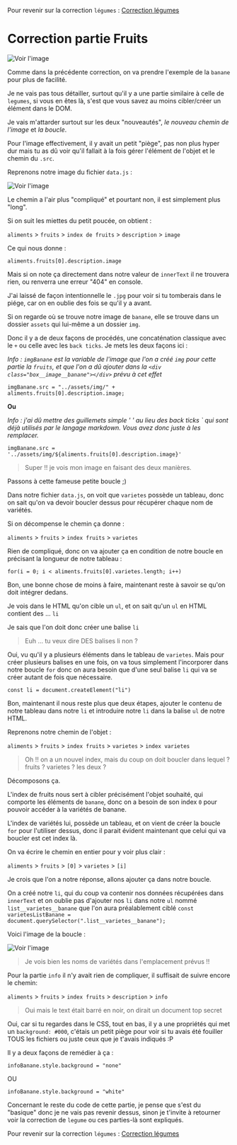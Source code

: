 Pour revenir sur la correction `légumes` : [Correction légumes](./Correction-legumes-exercice01.md)

# Correction partie Fruits

![Voir l'image](./assets/img/Fruits.png)

Comme dans la précédente correction, on va prendre l'exemple de la `banane` pour plus de facilité.

Je ne vais pas tous détailler, surtout qu'il y a une partie similaire à celle de `legumes`, si vous en êtes là, s'est que vous savez au moins cibler/créer un élément dans le DOM.

Je vais m'attarder surtout sur les deux "nouveautés", *le nouveau chemin de l'image* et *la boucle*.

Pour l'image effectivement, il y avait un petit "piège", pas non plus hyper dur mais tu as dû voir qu'il fallait à la fois gérer l'élément de l'objet et le chemin du `.src`.

Reprenons notre image du fichier `data.js` :

![Voir l'image](./assets/img/Objet-aliments.png)

Le chemin a l'air plus "compliqué" et pourtant non, il est simplement plus "long".

Si on suit les miettes du petit poucée, on obtient :

`aliments` > `fruits` > `index de fruits` > `description` > `image`

Ce qui nous donne : 

`aliments.fruits[0].description.image`

Mais si on note ça directement dans notre valeur de `innerText` il ne trouvera rien, ou renverra une erreur "404" en console.

J'ai laissé de façon intentionnelle le `.jpg` pour voir si tu tomberais dans le piége, car on en oublie des fois se qu'il y a avant.

Si on regarde où se trouve notre image de `banane`, elle se trouve dans un dossier `assets` qui lui-même a un dossier `img`.

Donc il y a de deux façons de procédés, une concaténation classique avec le `+` ou celle avec les `back ticks`. Je mets les deux façons ici :

*Info : `imgBanane` est la variable de l'image que l'on a créé `img` pour cette partie la `fruits`, et que l'on a dû ajouter dans la `<div class="box__image__banane"></div>` prévu à cet effet*

`imgBanane.src = "../assets/img/" + aliments.fruits[0].description.image;`

**Ou** 

*Info : j'ai dû mettre des guillemets simple ' ' au lieu des back ticks ` qui sont déjà utilisés par le langage markdown. Vous avez donc juste à les remplacer.*

`imgBanane.src = '../assets/img/${aliments.fruits[0].description.image}'`

> Super !! je vois mon image en faisant des deux manières.

Passons à cette fameuse petite boucle ;)

Dans notre fichier `data.js`, on voit que `varietes` possède un tableau, donc on sait qu'on va devoir boucler dessus pour récupérer chaque nom de variétés.

Si on décompense le chemin ça donne :

`aliments` > `fruits` > `index fruits` > `varietes`

Rien de compliqué, donc on va ajouter ça en condition de notre boucle en précisant la longueur de notre tableau :

`for(i = 0; i < aliments.fruits[0].varietes.length; i++)`

Bon, une bonne chose de moins à faire, maintenant reste à savoir se qu'on doit intégrer dedans.

Je vois dans le HTML qu'on cible un `ul`, et on sait qu'un `ul` en HTML contient des ... `li`

Je sais que l'on doit donc créer une balise `li` 

> Euh ... tu veux dire DES balises li non ? 

Oui, vu qu'il y a plusieurs éléments dans le tableau de `varietes`. Mais pour créer plusieurs balises en une fois, on va tous simplement l'incorporer dans notre boucle `for` donc on aura besoin que d'une seul balise `li` qui va se créer autant de fois que nécessaire.

`const li = document.createElement("li")`

Bon, maintenant il nous reste plus que deux étapes, ajouter le contenu de notre tableau dans notre `li` et introduire notre `li` dans la balise `ul` de notre HTML.

Reprenons notre chemin de l'objet : 

`aliments` > `fruits` > `index fruits` > `varietes` > `index varietes`

> Oh !! on a un nouvel index, mais du coup on doit boucler dans lequel ? fruits ? varietes ? les deux ?

Décomposons ça. 

L'index de fruits nous sert à cibler précisément l'objet souhaité, qui comporte les éléments de `banane`, donc on a besoin de son index `0` pour pouvoir accéder à la variétés de banane.

L'index de variétés lui, possède un tableau, et on vient de créer la boucle `for` pour l'utiliser dessus, donc il parait évident maintenant que celui qui va boucler est cet index là.

On va écrire le chemin en entier pour y voir plus clair :

`aliments` > `fruits` > `[0]` > `varietes` > `[i]`

Je crois que l'on a notre réponse, allons ajouter ça dans notre boucle.

On a créé notre `li`, qui du coup va contenir nos données récupérées dans `innerText` et on oublie pas d'ajouter nos `li` dans notre `ul` nommé `list__varietes__banane` que l'on aura préalablement ciblé `const varietesListBanane = document.querySelector(".list__varietes__banane");`

Voici l'image de la boucle :

![Voir l'image](./assets/img/Boucle.png)

> Je vois bien les noms de variétés dans l'emplacement prévus !!

Pour la partie `info` il n'y avait rien de compliquer, il suffisait de suivre encore le chemin:

`aliments` > `fruits` > `index fruits` > `description` > `info`

> Oui mais le text était barré en noir, on dirait un document top secret

Oui, car si tu regardes dans le CSS, tout en bas, il y a une propriétés qui met un `background: #000`, c'étais un petit piège pour voir si tu avais été fouiller TOUS les fichiers ou juste ceux que je t'avais indiqués :P

Il y a deux façons de remédier à ça :

`infoBanane.style.background = "none"`

OU 

`infoBanane.style.background = "white"`

Concernant le reste du code de cette partie, je pense que s'est du "basique" donc je ne vais pas revenir dessus, sinon je t'invite à retourner voir la correction de `legume` ou ces parties-là sont expliqués.

Pour revenir sur la correction `légumes` : [Correction légumes](./Correction-legumes-exercice01.md)
